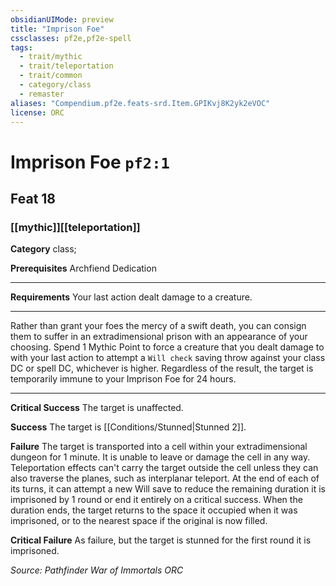 ```yaml
---
obsidianUIMode: preview
title: "Imprison Foe"
cssclasses: pf2e,pf2e-spell
tags:
  - trait/mythic
  - trait/teleportation
  - trait/common
  - category/class
  - remaster
aliases: "Compendium.pf2e.feats-srd.Item.GPIKvj8K2yk2eVOC"
license: ORC
---
```

# Imprison Foe `pf2:1`
## Feat 18
### [[mythic]][[teleportation]]

**Category** class; 



**Prerequisites** Archfiend Dedication
* * *
**Requirements** Your last action dealt damage to a creature.

* * *

Rather than grant your foes the mercy of a swift death, you can consign them to suffer in an extradimensional prison with an appearance of your choosing. Spend 1 Mythic Point to force a creature that you dealt damage to with your last action to attempt a `Will check` saving throw against your class DC or spell DC, whichever is higher. Regardless of the result, the target is temporarily immune to your Imprison Foe for 24 hours.

* * *

**Critical Success** The target is unaffected.

**Success** The target is [[Conditions/Stunned|Stunned 2]].

**Failure** The target is transported into a cell within your extradimensional dungeon for 1 minute. It is unable to leave or damage the cell in any way. Teleportation effects can't carry the target outside the cell unless they can also traverse the planes, such as interplanar teleport. At the end of each of its turns, it can attempt a new Will save to reduce the remaining duration it is imprisoned by 1 round or end it entirely on a critical success. When the duration ends, the target returns to the space it occupied when it was imprisoned, or to the nearest space if the original is now filled.

**Critical Failure** As failure, but the target is stunned for the first round it is imprisoned.

*Source: Pathfinder War of Immortals*
*ORC*
